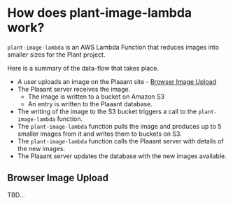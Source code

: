 # How does plant-image-lambda work?

`plant-image-lambda` is an AWS Lambda Function that reduces images into smaller sizes for the Plant project.

Here is a summary of the data-flow that takes place.

- A user uploads an image on the Plaaant site - [Browser Image Upload](#browser-image-upload)
- The Plaaant server receives the image.
  - The image is written to a bucket on Amazon S3
  - An entry is written to the Plaaant database.
- The writing of the image to the S3 bucket triggers a call to the `plant-image-lambda` function.
- The `plant-image-lambda` function pulls the image and produces up to 5 smaller images from it and writes them to buckets on S3.
- The `plant-image-lambda` function calls the Plaaant server with details of the new images.
- The Plaaant server updates the database with the new images available.

## Browser Image Upload

TBD...
